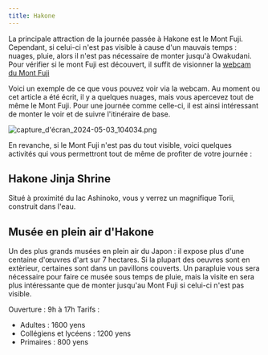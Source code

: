 ```yaml
---
title: Hakone
---
```


La principale attraction de la journée passée à Hakone est le Mont Fuji. Cependant, si celui-ci n'est pas visible à cause d'un mauvais temps : nuages, pluie, alors il n'est pas nécessaire de monter jusqu'à Owakudani. Pour vérifier si le mont Fuji est découvert, il suffit de visionner la [webcam du Mont Fuji](https://www.skylinewebcams.com/en/webcam/japan/kanto/hakone/mount-fuji-lake-ashi.html)

Voici un exemple de ce que vous pouvez voir via la webcam. Au moment ou cet article a été écrit, il y a quelques nuages, mais vous apercevez tout de même le Mont Fuji. Pour une journée comme celle-ci, il est ainsi intéressant de monter le voir et de suivre l'itinéraire de base.

![capture_d'écran_2024-05-03_104034.png](/images/capture_d'écran_2024-05-03_104034.png)

En revanche, si le Mont Fuji n'est pas du tout visible, voici quelques activités qui vous permettront tout de même de profiter de votre journée :

## Hakone Jinja Shrine

Situé à proximité du lac Ashinoko, vous y verrez un magnifique Torii, construit dans l'eau.

## Musée en plein air d'Hakone

Un des plus grands musées en plein air du Japon : il expose plus d'une centaine d'œuvres d'art sur 7 hectares. Si la plupart des oeuvres sont en extèrieur, certaines sont dans un pavillons couverts. Un parapluie vous sera nécessaire pour faire ce musée sous temps de pluie, mais la visite en sera plus intéressante que de monter jusqu'au Mont Fuji si celui-ci n'est pas visible.

Ouverture : 9h à 17h
Tarifs :

- Adultes : 1600 yens
- Collégiens et lycéens : 1200 yens
- Primaires : 800 yens
